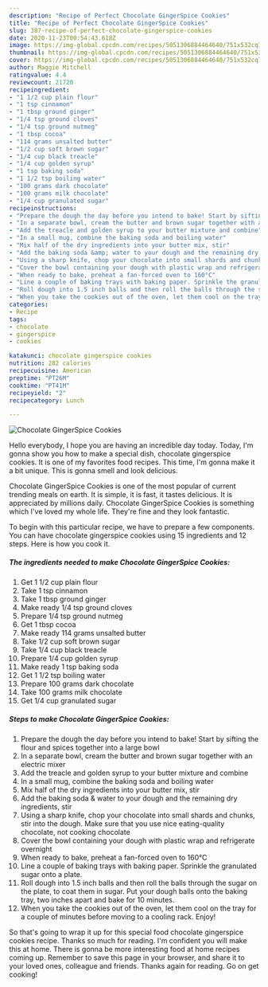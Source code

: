 ```yaml
---
description: "Recipe of Perfect Chocolate GingerSpice Cookies"
title: "Recipe of Perfect Chocolate GingerSpice Cookies"
slug: 387-recipe-of-perfect-chocolate-gingerspice-cookies
date: 2020-11-23T00:54:43.618Z
image: https://img-global.cpcdn.com/recipes/5051306884464640/751x532cq70/chocolate-gingerspice-cookies-recipe-main-photo.jpg
thumbnail: https://img-global.cpcdn.com/recipes/5051306884464640/751x532cq70/chocolate-gingerspice-cookies-recipe-main-photo.jpg
cover: https://img-global.cpcdn.com/recipes/5051306884464640/751x532cq70/chocolate-gingerspice-cookies-recipe-main-photo.jpg
author: Maggie Mitchell
ratingvalue: 4.4
reviewcount: 21720
recipeingredient:
- "1 1/2 cup plain flour"
- "1 tsp cinnamon"
- "1 tbsp ground ginger"
- "1/4 tsp ground cloves"
- "1/4 tsp ground nutmeg"
- "1 tbsp cocoa"
- "114 grams unsalted butter"
- "1/2 cup soft brown sugar"
- "1/4 cup black treacle"
- "1/4 cup golden syrup"
- "1 tsp baking soda"
- "1 1/2 tsp boiling water"
- "100 grams dark chocolate"
- "100 grams milk chocolate"
- "1/4 cup granulated sugar"
recipeinstructions:
- "Prepare the dough the day before you intend to bake! Start by sifting the flour and spices together into a large bowl"
- "In a separate bowl, cream the butter and brown sugar together with an electric mixer"
- "Add the treacle and golden syrup to your butter mixture and combine"
- "In a small mug, combine the baking soda and boiling water"
- "Mix half of the dry ingredients into your butter mix, stir"
- "Add the baking soda &amp; water to your dough and the remaining dry ingredients, stir"
- "Using a sharp knife, chop your chocolate into small shards and chunks, stir into the dough. Make sure that you use nice eating-quality chocolate, not cooking chocolate"
- "Cover the bowl containing your dough with plastic wrap and refrigerate overnight"
- "When ready to bake, preheat a fan-forced oven to 160°C"
- "Line a couple of baking trays with baking paper. Sprinkle the granulated sugar onto a plate."
- "Roll dough into 1.5 inch balls and then roll the balls through the sugar on the plate, to coat them in sugar. Put your dough balls onto the baking tray, two inches apart and bake for 10 minutes."
- "When you take the cookies out of the oven, let them cool on the tray for a couple of minutes before moving to a cooling rack. Enjoy!"
categories:
- Recipe
tags:
- chocolate
- gingerspice
- cookies

katakunci: chocolate gingerspice cookies 
nutrition: 282 calories
recipecuisine: American
preptime: "PT26M"
cooktime: "PT41M"
recipeyield: "2"
recipecategory: Lunch

---
```



![Chocolate GingerSpice Cookies](https://img-global.cpcdn.com/recipes/5051306884464640/751x532cq70/chocolate-gingerspice-cookies-recipe-main-photo.jpg)

Hello everybody, I hope you are having an incredible day today. Today, I'm gonna show you how to make a special dish, chocolate gingerspice cookies. It is one of my favorites food recipes. This time, I'm gonna make it a bit unique. This is gonna smell and look delicious.



Chocolate GingerSpice Cookies is one of the most popular of current trending meals on earth. It is simple, it is fast, it tastes delicious. It is appreciated by millions daily. Chocolate GingerSpice Cookies is something which I've loved my whole life. They're fine and they look fantastic.


To begin with this particular recipe, we have to prepare a few components. You can have chocolate gingerspice cookies using 15 ingredients and 12 steps. Here is how you cook it.

<!--inarticleads1-->

##### The ingredients needed to make Chocolate GingerSpice Cookies:

1. Get 1 1/2 cup plain flour
1. Take 1 tsp cinnamon
1. Take 1 tbsp ground ginger
1. Make ready 1/4 tsp ground cloves
1. Prepare 1/4 tsp ground nutmeg
1. Get 1 tbsp cocoa
1. Make ready 114 grams unsalted butter
1. Take 1/2 cup soft brown sugar
1. Take 1/4 cup black treacle
1. Prepare 1/4 cup golden syrup
1. Make ready 1 tsp baking soda
1. Get 1 1/2 tsp boiling water
1. Prepare 100 grams dark chocolate
1. Take 100 grams milk chocolate
1. Get 1/4 cup granulated sugar




<!--inarticleads2-->

##### Steps to make Chocolate GingerSpice Cookies:

1. Prepare the dough the day before you intend to bake! Start by sifting the flour and spices together into a large bowl
1. In a separate bowl, cream the butter and brown sugar together with an electric mixer
1. Add the treacle and golden syrup to your butter mixture and combine
1. In a small mug, combine the baking soda and boiling water
1. Mix half of the dry ingredients into your butter mix, stir
1. Add the baking soda &amp; water to your dough and the remaining dry ingredients, stir
1. Using a sharp knife, chop your chocolate into small shards and chunks, stir into the dough. Make sure that you use nice eating-quality chocolate, not cooking chocolate
1. Cover the bowl containing your dough with plastic wrap and refrigerate overnight
1. When ready to bake, preheat a fan-forced oven to 160°C
1. Line a couple of baking trays with baking paper. Sprinkle the granulated sugar onto a plate.
1. Roll dough into 1.5 inch balls and then roll the balls through the sugar on the plate, to coat them in sugar. Put your dough balls onto the baking tray, two inches apart and bake for 10 minutes.
1. When you take the cookies out of the oven, let them cool on the tray for a couple of minutes before moving to a cooling rack. Enjoy!




So that's going to wrap it up for this special food chocolate gingerspice cookies recipe. Thanks so much for reading. I'm confident you will make this at home. There is gonna be more interesting food at home recipes coming up. Remember to save this page in your browser, and share it to your loved ones, colleague and friends. Thanks again for reading. Go on get cooking!
